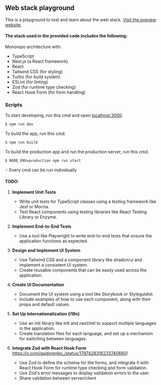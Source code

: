 ## Web stack playground

This is a playground to test and learn about the web stack. [Visit the preview website](https://playground-web-six.vercel.app/fr).

#### The stack used in the provided code includes the following:

Monorepo architecture with:

- TypeScript
- Next.js (a React framework)
- React
- Tailwind CSS (for styling)
- Turbo (for build system)
- ESLint (for linting)
- Zod (for runtime type checking)
- React Hook Form (for form handling)

### Scripts

To start developing, run this cmd and open [localhost:3000](http://localhost:3000).

```bash
$ npm run dev
```

To build the app, run this cmd.

```bash
$ npm run build
```

To build the production app and run the production server, run this cmd.
```bash
$ NODE_ENV=production npm run start
```

 :bulb: Every cmd can be run individually

#### TODO:

1. **Implement Unit Tests**
   - Write unit tests for TypeScript classes using a testing framework like Jest or Mocha.
   - Test React components using testing libraries like React Testing Library or Enzyme.

2. **Implement End-to-End Tests**
   - Use a tool like Playwright to write end-to-end tests that ensure the application functions as expected.

3. **Design and Implement UI System**
   - Use Tailwind CSS and a component library like shadcn/ui and implement a consistent UI system.
   - Create reusable components that can be easily used across the application.

4. **Create UI Documentation**
   - Document the UI system using a tool like Storybook or Styleguidist.
   - Include examples of how to use each component, along with their props and default values.

5. **Set Up Internationalization (i18n)**
   - Use an intl library like Intl and next/intl to support multiple languages in the application.
   - Create translation files for each language, and set up a mechanism for switching between languages.

6. **Integrate Zod with React Hook Form** https://x.com/asidorenko_/status/1797428316233740660)
   - Use Zod to define the schema for the forms, and integrate it with React Hook Form for runtime type checking and form validation.
   - Use Zod's error messages to display validation errors to the user.
   - Share validation between server/client
